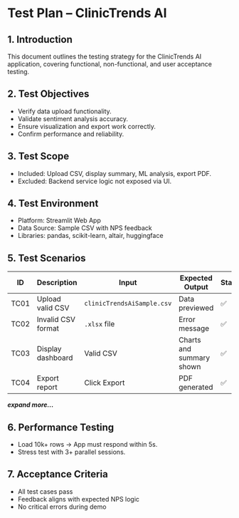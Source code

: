 # Test Plan – ClinicTrends AI

## 1. Introduction
This document outlines the testing strategy for the ClinicTrends AI application, covering functional, non-functional, and user acceptance testing.

## 2. Test Objectives
- Verify data upload functionality.
- Validate sentiment analysis accuracy.
- Ensure visualization and export work correctly.
- Confirm performance and reliability.

## 3. Test Scope
- Included: Upload CSV, display summary, ML analysis, export PDF.
- Excluded: Backend service logic not exposed via UI.

## 4. Test Environment
- Platform: Streamlit Web App
- Data Source: Sample CSV with NPS feedback
- Libraries: pandas, scikit-learn, altair, huggingface

## 5. Test Scenarios

| ID | Description | Input | Expected Output | Status |
|----|-------------|-------|------------------|--------|
| TC01 | Upload valid CSV | `clinicTrendsAiSample.csv` | Data previewed | ✅ |
| TC02 | Invalid CSV format | `.xlsx` file | Error message | ✅ |
| TC03 | Display dashboard | Valid CSV | Charts and summary shown | ✅ |
| TC04 | Export report | Click Export | PDF generated | ✅ |
***expand more...***

## 6. Performance Testing
- Load 10k+ rows → App must respond within 5s.
- Stress test with 3+ parallel sessions.

## 7. Acceptance Criteria
- All test cases pass
- Feedback aligns with expected NPS logic
- No critical errors during demo